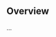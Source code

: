 <!-- Note: Please must use one of our issue templates to file an issue! 🛑 -->
<!-- 👉 https://github.com/WomB0ComB0/web-extension-template/issues/new/choose 👈 -->
<!-- **Issues that should have been filed with a template will be closed without action, and we will ask you to use a template.** -->

<!-- This blank issue template is only for issues that don't fit any of the templates. -->

## Overview

...
